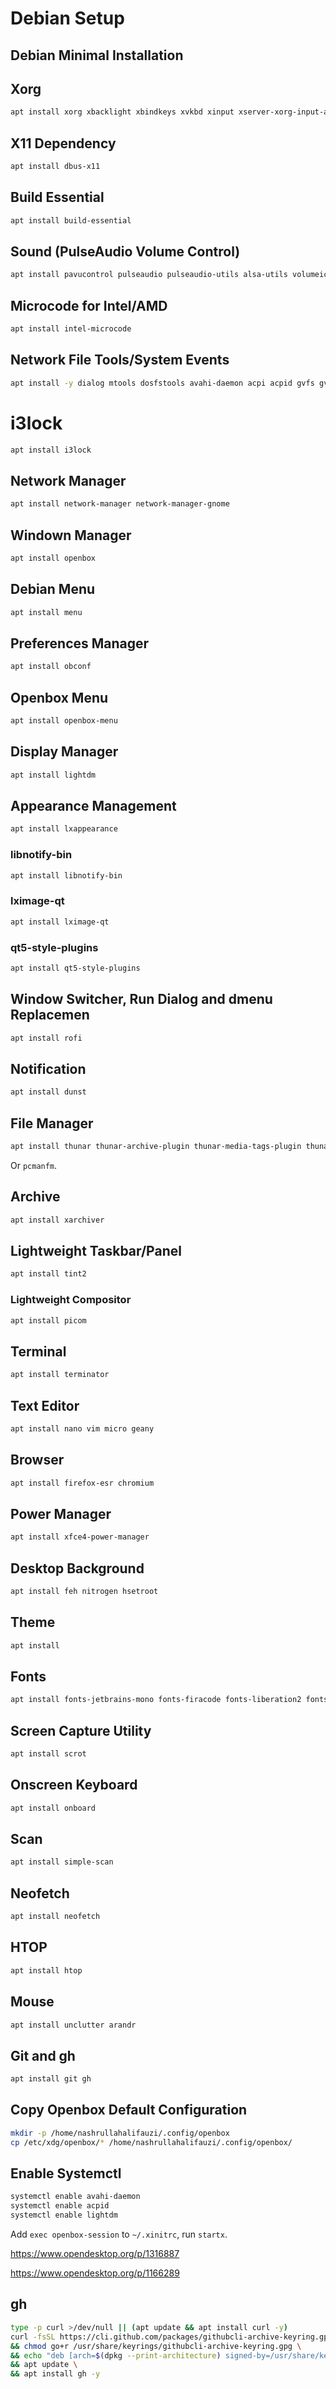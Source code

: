 # Debian Setup

## Debian Minimal Installation

## Xorg

```bash
apt install xorg xbacklight xbindkeys xvkbd xinput xserver-xorg-input-all
```

## X11 Dependency

```bash
apt install dbus-x11
```

## Build Essential

```bash
apt install build-essential
```

## Sound (PulseAudio Volume Control)

```bash
apt install pavucontrol pulseaudio pulseaudio-utils alsa-utils volumeicon-alsa
```

## Microcode for Intel/AMD 

```bash
apt install intel-microcode
```

## Network File Tools/System Events

```bash
apt install -y dialog mtools dosfstools avahi-daemon acpi acpid gvfs gvfs-backends
```

# i3lock

```bash
apt install i3lock
```

## Network Manager

```bash
apt install network-manager network-manager-gnome
```

## Windown Manager

```bash
apt install openbox
```

## Debian Menu

```bash
apt install menu
```

## Preferences Manager

```bash
apt install obconf
```

## Openbox Menu

```bash
apt install openbox-menu
```

## Display Manager

```bash
apt install lightdm
```

## Appearance Management

```bash
apt install lxappearance 
```

### libnotify-bin

```bash
apt install libnotify-bin
```

### lximage-qt

```bash
apt install lximage-qt
```

### qt5-style-plugins

```bash
apt install qt5-style-plugins
```

## Window Switcher, Run Dialog and dmenu Replacemen

```bash
apt install rofi
```

## Notification

```bash
apt install dunst
```

## File Manager

```bash
apt install thunar thunar-archive-plugin thunar-media-tags-plugin thunar-volman gamin xdg-user-dirs
```

Or `pcmanfm`.

## Archive

```bash
apt install xarchiver
```

## Lightweight Taskbar/Panel

```bash
apt install tint2
```

### Lightweight Compositor

```bash
apt install picom
```

## Terminal

```bash
apt install terminator
```

## Text Editor
```bash
apt install nano vim micro geany
```

## Browser

```bash
apt install firefox-esr chromium
```

## Power Manager

```bash
apt install xfce4-power-manager
```

## Desktop Background

```bash
apt install feh nitrogen hsetroot
```

## Theme

```bash
apt install
```

## Fonts

```bash
apt install fonts-jetbrains-mono fonts-firacode fonts-liberation2 fonts-ubuntu fonts-cascadia-code
```

## Screen Capture Utility

```bash
apt install scrot
```

## Onscreen Keyboard

```bash
apt install onboard
```

## Scan

```bash
apt install simple-scan
```

## Neofetch

```bash
apt install neofetch
```

## HTOP

```bash
apt install htop
```

## Mouse

```bash
apt install unclutter arandr
```

## Git and gh

```bash
apt install git gh
```

## Copy Openbox Default Configuration

```bash
mkdir -p /home/nashrullahalifauzi/.config/openbox
cp /etc/xdg/openbox/* /home/nashrullahalifauzi/.config/openbox/
```

## Enable Systemctl

```bash
systemctl enable avahi-daemon
systemctl enable acpid
systemctl enable lightdm
```

Add `exec openbox-session` to `~/.xinitrc`, run `startx`.


https://www.opendesktop.org/p/1316887

https://www.opendesktop.org/p/1166289


## gh

```bash
type -p curl >/dev/null || (apt update && apt install curl -y)
curl -fsSL https://cli.github.com/packages/githubcli-archive-keyring.gpg | dd of=/usr/share/keyrings/githubcli-archive-keyring.gpg \
&& chmod go+r /usr/share/keyrings/githubcli-archive-keyring.gpg \
&& echo "deb [arch=$(dpkg --print-architecture) signed-by=/usr/share/keyrings/githubcli-archive-keyring.gpg] https://cli.github.com/packages stable main" | tee /etc/apt/sources.list.d/github-cli.list > /dev/null \
&& apt update \
&& apt install gh -y
```